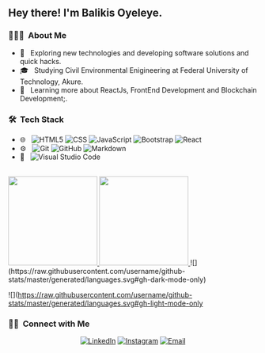 <h2> Hey there! I'm Balikis Oyeleye.</h2>

<h3> 👨🏻‍💻 &nbsp;About Me </h3>

- 🤔 &nbsp; Exploring new technologies and developing software solutions and quick hacks.
- 🎓 &nbsp; Studying Civil Environmental Enigineering at Federal University of Technology, Akure.
- 🌱 &nbsp; Learning more about ReactJs, FrontEnd Development and Blockchain Development;.

<h3> 🛠 &nbsp;Tech Stack</h3>

- 🌐 &nbsp;
  ![HTML5](https://img.shields.io/badge/-HTML5-333333?style=flat&logo=HTML5)
  ![CSS](https://img.shields.io/badge/-CSS-333333?style=flat&logo=CSS3&logoColor=1572B6)
  ![JavaScript](https://img.shields.io/badge/-JavaScript-333333?style=flat&logo=javascript)
  ![Bootstrap](https://img.shields.io/badge/-Bootstrap-333333?style=flat&logo=bootstrap&logoColor=563D7C)
  ![React](https://img.shields.io/badge/-React-333333?style=flat&logo=react)
- ⚙️ &nbsp;
  ![Git](https://img.shields.io/badge/-Git-333333?style=flat&logo=git)
  ![GitHub](https://img.shields.io/badge/-GitHub-333333?style=flat&logo=github)
  ![Markdown](https://img.shields.io/badge/-Markdown-333333?style=flat&logo=markdown)
- 🔧 &nbsp;
  ![Visual Studio Code](https://img.shields.io/badge/-Visual%20Studio%20Code-333333?style=flat&logo=visual-studio-code&logoColor=007ACC)
<br/>

<a href="https://github.com/Qreamville">
  <img height="180em" src="https://github-readme-stats.vercel.app/api?username=Qreamville&theme=buefy&show_icons=true" />
  <img height="180em" src="https://github-readme-stats.vercel.app/api/top-langs/?username=Qreamville&theme=buefy&layout=compact" />
</a>
![](https://raw.githubusercontent.com/username/github-stats/master/generated/languages.svg#gh-dark-mode-only)

![](https://raw.githubusercontent.com/username/github-stats/master/generated/languages.svg#gh-light-mode-only
<br/>

<h3> 🤝🏻 &nbsp;Connect with Me </h3>

<p align="center">
<a href="https://www.linkedin.com/in/balikis-oyeleye-3624a6191/"><img alt="LinkedIn" src="https://img.shields.io/badge/LinkedIn-Balikis%20Oyeleye-blue?style=flat-square&logo=linkedin"></a>
<a href="https://www.instagram.com/qreamville/"><img alt="Instagram" src="https://img.shields.io/badge/Instagram-qreamville-blue?style=flat-square&logo=instagram"></a>
<a href="mailto:oyeleyebalikis@yahoo.com"><img alt="Email" src="https://img.shields.io/badge/Email-oyeleyebalikis@yahoo.com-blue?style=flat-square&logo=gmail"></a>
</p>

